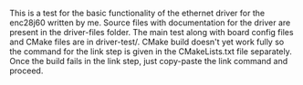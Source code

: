 This is a test for the basic functionality of the ethernet driver for the enc28j60 written by me.
Source files with documentation for the driver are present in the driver-files folder. 
The main test along with board config files and CMake files are in driver-test/.
CMake build doesn't yet work fully so the command for the link step is given in the CMakeLists.txt file separately. Once the build fails in the link step, just copy-paste the link command and proceed.
